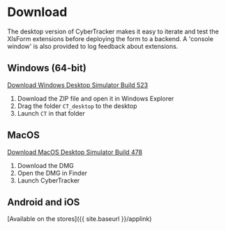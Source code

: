 # Download

The desktop version of CyberTracker makes it easy to iterate and test the XlsForm extensions before deploying the form to a backend. A 'console window' is also provided to log feedback about extensions.

## Windows (64-bit)
[Download Windows Desktop Simulator Build 523](https://ctwiki.blob.core.windows.net/bin/CT-build-523-win64.zip)

1. Download the ZIP file and open it in Windows Explorer
2. Drag the folder `CT_desktop` to the desktop
3. Launch `CT` in that folder

## MacOS
[Download MacOS Desktop Simulator Build 478](https://ctwiki.blob.core.windows.net/bin/CT-build-478-mac.dmg)

1. Download the DMG
2. Open the DMG in Finder
3. Launch CyberTracker

## Android and iOS
[Available on the stores]({{ site.baseurl }}/applink)
